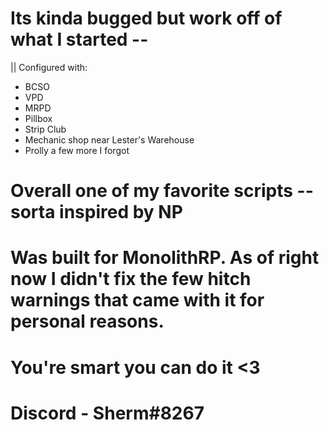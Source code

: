 # Its kinda bugged but work off of what I started --

|| Configured with:
- BCSO
- VPD
- MRPD
- Pillbox
- Strip Club
- Mechanic shop near Lester's Warehouse
- Prolly a few more I forgot

# Overall one of my favorite scripts -- sorta inspired by NP

# Was built for MonolithRP. As of right now I didn't fix the few hitch warnings that came with it for personal reasons. 

# You're smart you can do it <3

# Discord - Sherm#8267